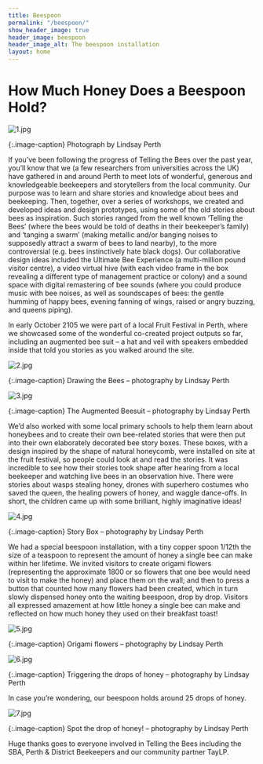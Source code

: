 ```yaml
---
title: Beespoon
permalink: "/beespoon/"
show_header_image: true
header_image: beespoon
header_image_alt: The beespoon installation
layout: home
---
```



# How Much Honey Does a Beespoon Hold?

![1.jpg](/uploads/1.jpg)

{:.image-caption}
Photograph by Lindsay Perth

If you’ve been following the progress of Telling the Bees over the past year, you’ll know that we (a few researchers from universities across the UK) have gathered in and around Perth to meet lots of wonderful, generous and knowledgeable beekeepers and storytellers from the local community. Our purpose was to learn and share stories and knowledge about bees and beekeeping. Then, together, over a series of workshops, we created and developed ideas and design prototypes, using some of the old stories about bees as inspiration. Such stories ranged from the well known ‘Telling the Bees’ (where the bees would be told of deaths in their beekeeper’s family) and ‘tanging a swarm’ (making metallic and/or banging noises to supposedly attract a swarm of bees to land nearby), to the more controversial (e.g. bees instinctively hate black dogs). Our collaborative design ideas included the Ultimate Bee Experience (a multi-million pound visitor centre), a video virtual hive (with each video frame in the box revealing a different type of management practice or colony) and a sound space with digital remastering of bee sounds (where you could produce music with bee noises, as well as soundscapes of bees: the gentle humming of happy bees, evening fanning of wings, raised or angry buzzing, and queens piping).

In early October 2105 we were part of a local Fruit Festival in Perth, where we showcased some of the wonderful co-created project outputs so far, including an augmented bee suit – a hat and veil with speakers embedded inside that told you stories as you walked around the site.

![2.jpg](/uploads/2.jpg)

{:.image-caption}
Drawing the Bees – photography by Lindsay Perth

![3.jpg](/uploads/3.jpg)

{:.image-caption}
The Augmented Beesuit – photography by Lindsay Perth

We’d also worked with some local primary schools to help them learn about honeybees and to create their own bee-related stories that were then put into their own elaborately decorated bee story boxes. These boxes, with a design inspired by the shape of natural honeycomb, were installed on site at the fruit festival, so people could look at and read the stories. It was incredible to see how their stories took shape after hearing from a local beekeeper and watching live bees in an observation hive. There were stories about wasps stealing honey, drones with superhero costumes who saved the queen, the healing powers of honey, and waggle dance-offs. In short, the children came up with some brilliant, highly imaginative ideas!

![4.jpg](/uploads/4.jpg)

{:.image-caption}
Story Box – photography by Lindsay Perth

We had a special beespoon installation, with a tiny copper spoon 1/12th the size of a teaspoon to represent the amount of honey a single bee can make within her lifetime. We invited visitors to create origami flowers (representing the approximate 1800 or so flowers that one bee would need to visit to make the honey) and place them on the wall; and then to press a button that counted how many flowers had been created, which in turn slowly dispensed honey onto the waiting beespoon, drop by drop. Visitors all expressed amazement at how little honey a single bee can make and reflected on how much honey they used on their breakfast toast!

![5.jpg](/uploads/5.jpg)

{:.image-caption}
Origami flowers – photography by Lindsay Perth

![6.jpg](/uploads/6.jpg)

{:.image-caption}
Triggering the drops of honey – photography by Lindsay Perth

In case you’re wondering, our beespoon holds around 25 drops of honey.

![7.jpg](/uploads/7.jpg)

{:.image-caption}
Spot the drop of honey! – photography by Lindsay Perth

Huge thanks goes to everyone involved in Telling the Bees including the SBA, Perth & District Beekeepers and our community partner TayLP.
